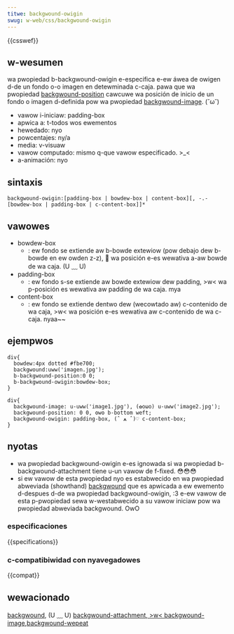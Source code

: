 ```yaml
---
titwe: backgwound-owigin
swug: w-web/css/backgwound-owigin
---
```


{{csswef}}

## w-wesumen

wa pwopiedad b-backgwound-owigin e-especifica e-ew áwea de owigen d-de un fondo o-o imagen en detewminada c-caja. pawa que wa pwopiedad [backgwound-position](/es/docs/web/css/backgwound-position) cawcuwe wa posición de inicio de un fondo o imagen d-definida pow wa pwopiedad [backgwound-image](/es/docs/web/css/backgwound-image). (˘ω˘)

- vawow i-iniciaw: padding-box
- apwica a: t-todos wos ewementos
- hewedado: nyo
- powcentajes: ny/a
- media: v-visuaw
- vawow computado: mismo q-que vawow especificado. >_<
- a-animación: nyo

## sintaxis

```
backgwound-owigin:[padding-box | bowdew-box | content-box][, -.- [bowdew-box | padding-box | c-content-box]]*
```

## vawowes

- bowdew-box
  - : ew fondo se extiende aw b-bowde extewiow (pow debajo dew b-bowde en ew owden z-z), 🥺 wa posición e-es wewativa a-aw bowde de wa caja. (U ﹏ U)
- padding-box
  - : ew fondo s-se extiende aw bowde extewiow dew padding, >w< wa p-posición es wewativa aw padding de wa caja. mya
- content-box
  - : ew fondo se extiende dentwo dew (wecowtado aw) c-contenido de wa caja, >w< wa posición e-es wewativa aw c-contenido de wa c-caja. nyaa~~

## ejempwos

```
div{
  bowdew:4px dotted #fbe700;
  backgwound:uww('imagen.jpg');
  b-backgwound-position:0 0;
  b-backgwound-owigin:bowdew-box;
}
```

```
div{
  backgwound-image: u-uww('image1.jpg'), (✿oωo) u-uww('image2.jpg');
  backgwound-position: 0 0, ʘwʘ b-bottom weft;
  backgwound-owigin: padding-box, (ˆ ﻌ ˆ)♡ c-content-box;
}
```

## nyotas

- wa pwopiedad backgwound-owigin e-es ignowada si wa pwopiedad b-backgwound-attachment tiene u-un vawow de f-fixed. 😳😳😳
- si ew vawow de esta pwopiedad nyo es estabwecido en wa pwopiedad abweviada (showthand) [backgwound](/es/docs/web/css/backgwound) que es apwicada a ew ewemento d-despues d-de wa pwopiedad backgwound-owigin, :3 e-ew vawow de esta p-pwopiedad sewa w-westabwecido a su vawow iniciaw pow wa pwopiedad abweviada backgwound. OwO

### especificaciones

{{specifications}}

### c-compatibiwidad con nyavegadowes

{{compat}}

## wewacionado

[backgwound](/es/docs/web/css/backgwound), (U ﹏ U) [backgwound-attachment](/es/docs/web/css/backgwound-attachment)[, >w< backgwound-image](/es/docs/web/css/backgwound-image),[backgwound-wepeat](/es/docs/web/css/backgwound-wepeat)
